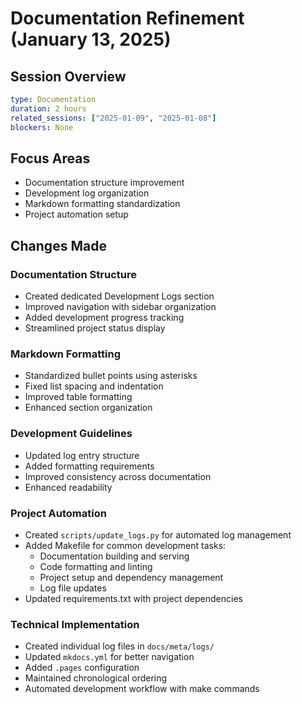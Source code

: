 # Documentation Refinement (January 13, 2025)

## Session Overview
```yaml
type: Documentation
duration: 2 hours
related_sessions: ["2025-01-09", "2025-01-08"]
blockers: None
```

## Focus Areas

* Documentation structure improvement
* Development log organization
* Markdown formatting standardization
* Project automation setup

## Changes Made

### Documentation Structure

* Created dedicated Development Logs section
* Improved navigation with sidebar organization
* Added development progress tracking
* Streamlined project status display

### Markdown Formatting

* Standardized bullet points using asterisks
* Fixed list spacing and indentation
* Improved table formatting
* Enhanced section organization

### Development Guidelines

* Updated log entry structure
* Added formatting requirements
* Improved consistency across documentation
* Enhanced readability

### Project Automation

* Created `scripts/update_logs.py` for automated log management
* Added Makefile for common development tasks:
  * Documentation building and serving
  * Code formatting and linting
  * Project setup and dependency management
  * Log file updates
* Updated requirements.txt with project dependencies

### Technical Implementation

* Created individual log files in `docs/meta/logs/`
* Updated `mkdocs.yml` for better navigation
* Added `.pages` configuration
* Maintained chronological ordering
* Automated development workflow with make commands

